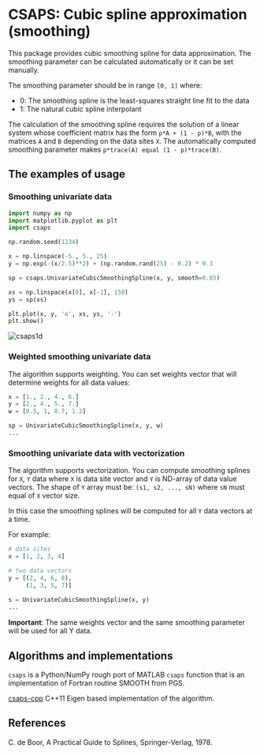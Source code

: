 # CSAPS: Cubic spline approximation (smoothing)

This package provides cubic smoothing spline for data approximation.
The smoothing parameter can be calculated automatically or it can be set manually. 

The smoothing parameter should be in range `[0, 1]` where:
* 0: The smoothing spline is the least-squares straight line fit to the data
* 1: The natural cubic spline interpolant

The calculation of the smoothing spline requires the solution of a linear system 
whose coefficient matrix has the form `p*A + (1 - p)*B`, with the matrices `A` and `B` 
depending on the data sites `X`. The automatically computed smoothing parameter makes 
`p*trace(A) equal (1 - p)*trace(B)`.

## The examples of usage

### Smoothing univariate data

```python
import numpy as np
import matplotlib.pyplot as plt
import csaps

np.random.seed(1234)

x = np.linspace(-5., 5., 25)
y = np.exp(-(x/2.5)**2) + (np.random.rand(25) - 0.2) * 0.3

sp = csaps.UnivariateCubicSmoothingSpline(x, y, smooth=0.85)

xs = np.linspace(x[0], x[-1], 150)
ys = sp(xs)

plt.plot(x, y, 'o', xs, ys, '-')
plt.show()
```

![csaps1d](https://user-images.githubusercontent.com/1299189/27611703-f3093c14-5b9b-11e7-9f18-6d0c3cc7633a.png)

### Weighted smoothing univariate data

The algorithm supports weighting. You can set weights vector that will determine 
weights for all data values:

```python
x = [1., 2., 4., 6.]
y = [2., 4., 5., 7.]
w = [0.5, 1, 0.7, 1.2]

sp = UnivariateCubicSmoothingSpline(x, y, w)
...
```

### Smoothing univariate data with vectorization

The algorithm supports vectorization. You can compute smoothing splines for 
`X`, `Y` data where `X` is data site vector and `Y` is ND-array of data value vectors. 
The shape of `Y` array must be: `(s1, s2, ..., sN)` where `sN` must equal of `X` vector size.

In this case the smoothing splines will be computed for all `Y` data vectors at a time.

For example:

```python
# data sites
x = [1, 2, 3, 4]

# two data vectors
y = [(2, 4, 6, 8), 
     (1, 3, 5, 7)]
 
s = UnivariateCubicSmoothingSpline(x, y)
...
```

**Important**:
The same weights vector and the same smoothing parameter will be used for all Y data.

## Algorithms and implementations

`csaps` is a Python/NumPy rough port of MATLAB `csaps` function that is an implementation of 
Fortran routine SMOOTH from PGS.

[csaps-cpp](https://github.com/espdev/csaps-cpp) C++11 Eigen based implementation of the algorithm.

## References

C. de Boor, A Practical Guide to Splines, Springer-Verlag, 1978.
